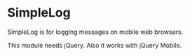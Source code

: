 SimpleLog
===========================

SimpleLog is for logging messages on mobile web browsers.

This module needs jQuery.
Also it works with jQuery Mobile.


